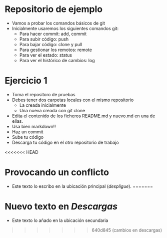 # Repositorio de ejemplo

- Vamos a probar los comandos básicos de git
- Inicialmente usaremos los siguientes comandos git:
    - Para hacer commit: add, commit
    - Para subir código: push
    - Para bajar código: clone y pull
    - Para gestionar los remotos: remote
    - Para ver el estado: status
    - Para ver el histórico de cambios: log

# Ejercicio 1 

- Toma el repositoro de pruebas
- Debes tener dos carpetas locales con el mismo repositorio
    - La creada inicialmente
    - Una nueva creada con git clone
- Edita el contenido de los ficheros README.md y nuevo.md en una de ellas.
- Usa bien markdown!!
- Haz un commit
- Sube tu código
- Descarga tu código en el otro repositorio de trabajo

<<<<<<< HEAD
# Provocando un conflicto

- Este texto lo escribo en la ubicación principal (*despligue*).
=======
# Nuevo texto en *Descargas*

- Este texto lo añado en la ubicación secundaria
>>>>>>> 640d845 (cambios en descargas)
